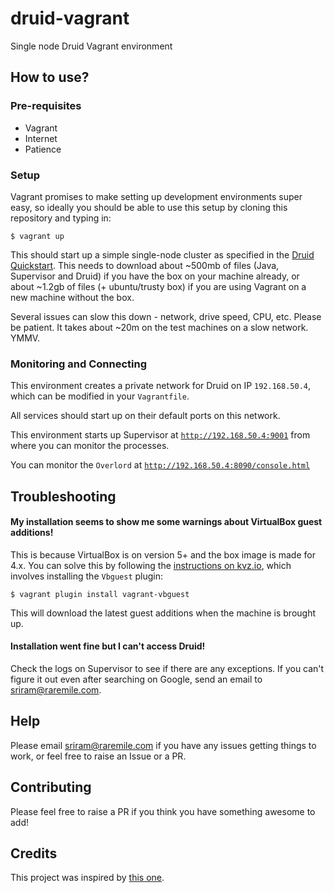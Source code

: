 # druid-vagrant

Single node Druid Vagrant environment

## How to use?

### Pre-requisites

- Vagrant
- Internet
- Patience

### Setup

Vagrant promises to make setting up development environments super easy, so ideally you should be able to use this setup by cloning this repository and typing in:

    $ vagrant up

This should start up a simple single-node cluster as specified in the [Druid Quickstart](http://druid.io/docs/latest/tutorials/quickstart.html). This needs to download about ~500mb of files (Java, Supervisor and Druid) if you have the box on your machine already, or about ~1.2gb of files (+ ubuntu/trusty box) if you are using Vagrant on a new machine without the box.

Several issues can slow this down - network, drive speed, CPU, etc. Please be patient. It takes about ~20m on the test machines on a slow network. YMMV.

### Monitoring and Connecting

This environment creates a private network for Druid on IP `192.168.50.4`, which can be modified in your `Vagrantfile`. 

All services should start up on their default ports on this network.

This environment starts up Supervisor at [`http://192.168.50.4:9001`](http://192.168.50.4:9001) from where you can monitor the processes.

You can monitor the `Overlord` at [`http://192.168.50.4:8090/console.html`](http://192.168.50.4:8090/console.html)

## Troubleshooting

#### My installation seems to show me some warnings about VirtualBox guest additions!

This is because VirtualBox is on version 5+ and the box image is made for 4.x. You can solve this by following the [instructions on kvz.io](http://kvz.io/blog/2013/01/16/vagrant-tip-keep-virtualbox-guest-additions-in-sync/), which involves installing the `Vbguest` plugin:

	$ vagrant plugin install vagrant-vbguest

This will download the latest guest additions when the machine is brought up.

#### Installation went fine but I can't access Druid!

Check the logs on Supervisor to see if there are any exceptions. If you can't figure it out even after searching on Google, send an email to sriram@raremile.com. 

## Help

Please email sriram@raremile.com if you have any issues getting things to work, or feel free to raise an Issue or a PR.

## Contributing

Please feel free to raise a PR if you think you have something awesome to add!

## Credits

This project was inspired by [this one](https://github.com/boneill42/druid-vagrant).